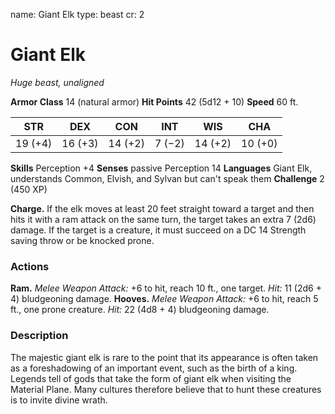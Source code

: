 name: Giant Elk
type: beast
cr: 2

# Giant Elk
_Huge beast, unaligned_

**Armor Class** 14 (natural armor)
**Hit Points** 42 (5d12 + 10)
**Speed** 60 ft.

| STR     | DEX     | CON     | INT     | WIS     | CHA     |
|---------|---------|---------|---------|---------|---------|
| 19 (+4) | 16 (+3) | 14 (+2) | 7 (−2)  | 14 (+2) | 10 (+0) |

**Skills** Perception +4
**Senses** passive Perception 14
**Languages** Giant Elk, understands Common, Elvish, and Sylvan but can't speak them
**Challenge** 2 (450 XP)

**Charge.** If the elk moves at least 20 feet straight toward a target and then hits it with a ram attack on the same turn, the target takes an extra 7 (2d6) damage. If the target is a creature, it must succeed on a DC 14 Strength saving throw or be knocked prone.

### Actions
**Ram.** _Melee Weapon Attack:_ +6 to hit, reach 10 ft., one target. _Hit:_ 11 (2d6 + 4) bludgeoning damage.
**Hooves.** _Melee Weapon Attack:_ +6 to hit, reach 5 ft., one prone creature. _Hit:_ 22 (4d8 + 4) bludgeoning damage.

### Description
The majestic giant elk is rare to the point that its appearance is often taken as a foreshadowing of an important event, such as the birth of a king. Legends tell of gods that take the form of giant elk when visiting the Material Plane. Many cultures therefore believe that to hunt these creatures is to invite divine wrath.

